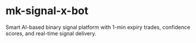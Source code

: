 # mk-signal-x-bot
Smart AI-based binary signal platform with 1-min expiry trades, confidence scores, and real-time signal delivery.
